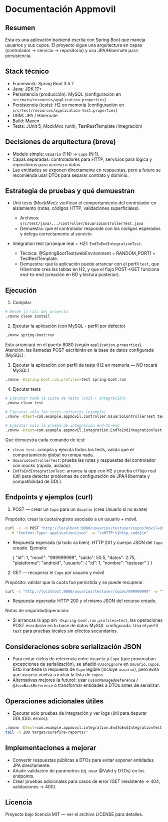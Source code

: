 # Documentación Appmovil

## Resumen
Esta es una aplicación backend escrita con Spring Boot que maneja usuarios y sus cupos. El proyecto sigue una arquitectura en capas (controlador → servicio → repositorio) y usa JPA/Hibernate para persistencia.

## Stack técnico
- Framework: Spring Boot 3.5.7
- Java: JDK 17+
- Persistencia (producción): MySQL (configuración en `src/main/resources/application.properties`)
- Persistencia (tests): H2 en memoria (configuración en `src/test/resources/application-test.properties`)
- ORM: JPA / Hibernate
- Build: Maven
- Tests: JUnit 5, MockMvc (unit), TestRestTemplate (integración)

## Decisiones de arquitectura (breve)
- Modelo simple: `Usuario` (1:N) → `Cupo` (N:1).
- Capas separadas: controladores para HTTP, servicios para lógica y repositorios para acceso a datos.
- Las entidades se exponen directamente en respuestas, pero a futuro se recomienda usar DTOs para separar contrato y dominio.

## Estrategia de pruebas y qué demuestran
- Unit tests (MockMvc): verifican el comportamiento del controlador en aislamiento (rutas, códigos HTTP, validaciones superficiales).
  - Archivos: `src/test/java/.../controller/UsuarioControllerTest.java`
  - Demuestra: que el controlador responde con los códigos esperados y delega correctamente al servicio.

- Integration test (arranque real + H2): `EndToEndIntegrationTest`.
  - Técnica: @SpringBootTest(webEnvironment = RANDOM_PORT) + TestRestTemplate.
  - Demuestra: que la aplicación puede arrancar con el perfil `test`, que Hibernate crea las tablas en H2, y que el flujo POST→GET funciona end-to-end (creación en BD y lectura posterior).

## Ejecución

1) Compilar

```bash
# Desde la raíz del proyecto
./mvnw clean install
```

2) Ejecutar la aplicación (con MySQL - perfil por defecto)

```bash
./mvnw spring-boot:run
```

Esto arrancará en el puerto 8080 (según `application.properties`). Atención: las llamadas POST escribirán en la base de datos configurada (MySQL).

3) Ejecutar la aplicación con perfil de tests (H2 en memoria — NO tocará MySQL)

```bash
./mvnw -Dspring-boot.run.profiles=test spring-boot:run
```

4) Ejecutar tests

```bash
# Ejecutar toda la suite de tests (unit + integración)
./mvnw clean test

# Ejecutar sólo los tests unitarios (ejemplo)
./mvnw -Dtest=com.example.appmovil.controller.UsuarioControllerTest test

# Ejecutar sólo la prueba de integración end-to-end
./mvnw -Dtest=com.example.appmovil.integration.EndToEndIntegrationTest test
```

Qué demuestra cada comando de test:
- `clean test`: compila y ejecuta todos los tests, valida que el comportamiento global no rompa nada.
- `UsuarioControllerTest`: prueba las rutas y respuestas del controlador con mocks (rápido, aislado).
- `EndToEndIntegrationTest`: arranca la app con H2 y prueba el flujo real (útil para detectar problemas de configuración de JPA/Hibernate y compatibilidad de DDL).

## Endpoints y ejemplos (curl)

1) POST — crear un `Cupo` para un `Usuario` (crea Usuario si no existe)

Propósito: crear la cuota/registro asociado a un usuario + móvil.

```bash
curl -s -X POST "http://localhost:8080/usuarios/testuser/cupos?movil=999999999&saldo=50.5&datos=2.75&plataforma=android" \
  -H "Content-Type: application/json" -w "\nHTTP:%{http_code}\n"
```

- Respuesta esperada (si todo va bien): HTTP 201 y cuerpo JSON del `Cupo` creado. Ejemplo:

  {
    "id": 1,
    "movil": "999999999",
    "saldo": 50.5,
    "datos": 2.75,
    "plataforma": "android",
    "usuario": { "id": 1, "nombre": "testuser" }
  }

2) GET — recuperar el `Cupo` por usuario y móvil

Propósito: validar que la cuota fue persistida y se puede recuperar.

```bash
curl -s "http://localhost:8080/usuarios/testuser/cupos/999999999" -w "\nHTTP:%{http_code}\n"
```

- Respuesta esperada: HTTP 200 y el mismo JSON del recurso creado.

Notas de seguridad/operación:
- Si arrancas la app sin `-Dspring-boot.run.profiles=test`, las operaciones POST escribirán en tu base de datos MySQL configurada. Usa el perfil `test` para pruebas locales sin efectos secundarios.

## Consideraciones sobre serialización JSON
- Para evitar ciclos de referencia entre `Usuario` y `Cupo` (que provocaban excepciones de serialización), se añadió `@JsonIgnore` en `Usuario.cupos`. Esto mantiene la respuesta de `Cupo` legible (incluye `usuario`), pero evita que `usuario` vuelva a incluir la lista de `cupos`.
- Alternativas mejores (a futuro): usar `@JsonManagedReference` / `@JsonBackReference` o transformar entidades a DTOs antes de serializar.

## Operaciones adicionales útiles
- Ejecutar solo pruebas de integración y ver logs (útil para depurar DDL/DDL errors):

```bash
./mvnw -Dtest=com.example.appmovil.integration.EndToEndIntegrationTest test -e
tail -n 200 target/surefire-reports/*
```

## Implementaciones a mejorar
- Convertir respuestas públicas a DTOs para evitar exponer entidades JPA directamente.
- Añadir validación de parámetros (ej. usar @Valid y DTOs) en los endpoints.
- Crear pruebas adicionales para casos de error (GET inexistente → 404, validaciones → 400).

## Licencia
Proyecto bajo licencia MIT — ver el archivo LICENSE para detalles.
